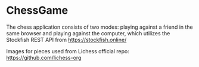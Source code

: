 # ChessGame

The chess application consists of two modes: playing against a friend in the same browser and playing against the computer, which utilizes the Stockfish REST API from https://stockfish.online/

Images for pieces used from Lichess official repo: https://github.com/lichess-org


